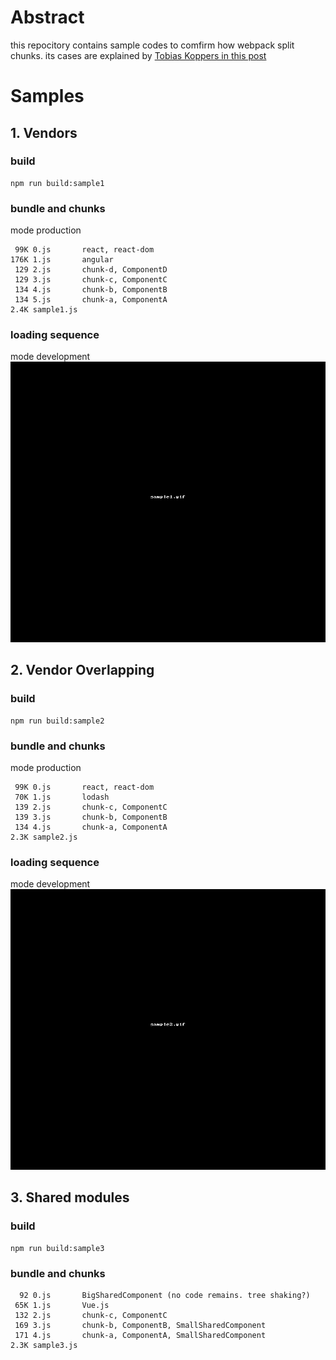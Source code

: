 # Abstract
this repocitory contains sample codes to comfirm how webpack split chunks.
its cases are explained by [Tobias Koppers in this post](https://medium.com/webpack/webpack-4-code-splitting-chunk-graph-and-the-splitchunks-optimization-be739a861366)

# Samples

## 1. Vendors

### build
```
npm run build:sample1
```

### bundle and chunks
mode production
```
 99K 0.js       react, react-dom
176K 1.js       angular
 129 2.js       chunk-d, ComponentD
 129 3.js       chunk-c, ComponentC
 134 4.js       chunk-b, ComponentB
 134 5.js       chunk-a, ComponentA
2.4K sample1.js
```

### loading sequence
mode development
![loading sequence image](./images/sample1.gif)

## 2. Vendor Overlapping

### build
```
npm run build:sample2
```

### bundle and chunks
mode production
```
 99K 0.js       react, react-dom
 70K 1.js       lodash
 139 2.js       chunk-c, ComponentC
 139 3.js       chunk-b, ComponentB
 134 4.js       chunk-a, ComponentA
2.3K sample2.js
```

### loading sequence
mode development
![loading sequence image](./images/sample2.gif)


## 3. Shared modules

### build
```
npm run build:sample3
```

### bundle and chunks
```
  92 0.js       BigSharedComponent (no code remains. tree shaking?)
 65K 1.js       Vue.js
 132 2.js       chunk-c, ComponentC
 169 3.js       chunk-b, ComponentB, SmallSharedComponent
 171 4.js       chunk-a, ComponentA, SmallSharedComponent
2.3K sample3.js
```
